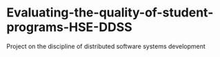 # Evaluating-the-quality-of-student-programs-HSE-DDSS
Project on the discipline of distributed software systems development
